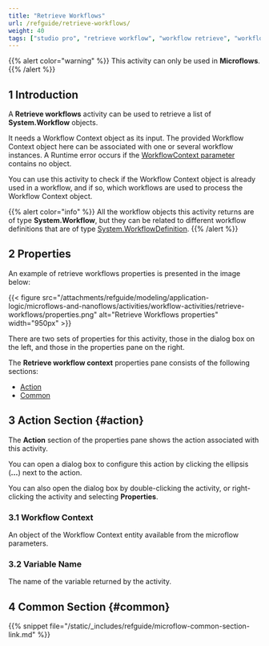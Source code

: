 ```yaml
---
title: "Retrieve Workflows"
url: /refguide/retrieve-workflows/
weight: 40
tags: ["studio pro", "retrieve workflow", "workflow retrieve", "workflow", "system.workflow"]
---
```


{{% alert color="warning" %}}
This activity can only be used in **Microflows**.
{{% /alert %}}

## 1 Introduction

A **Retrieve workflows** activity can be used to retrieve a list of **System.Workflow** objects.

It needs a Workflow Context object as its input. The provided Workflow Context object here can be associated with one or several workflow instances. A Runtime error occurs if the [WorkflowContext parameter]((/refguide/workflow-parameters/)) contains no object.

You can use this activity to check if the Workflow Context object is already used in a workflow, and if so, which workflows are used to process the Workflow Context object.

{{% alert color="info" %}}
All the workflow objects this activity returns are of type **System.Workflow**, but they can be related to different workflow definitions that are of type [System.WorkflowDefinition](/refguide/workflow-engine/#definition).
{{% /alert %}}

## 2 Properties

An example of retrieve workflows properties is presented in the image below:

{{< figure src="/attachments/refguide/modeling/application-logic/microflows-and-nanoflows/activities/workflow-activities/retrieve-workflows/properties.png" alt="Retrieve Workflows properties" width="950px" >}}

There are two sets of properties for this activity, those in the dialog box on the left, and those in the properties pane on the right.

The **Retrieve workflow context** properties pane consists of the following sections:

* [Action](#action)
* [Common](#common)

## 3 Action Section {#action}

The **Action** section of the properties pane shows the action associated with this activity.

You can open a dialog box to configure this action by clicking the ellipsis (**…**) next to the action.

You can also open the dialog box by double-clicking the activity, or right-clicking the activity and selecting **Properties**.

### 3.1 Workflow Context

An object of the Workflow Context entity available from the microflow parameters.

### 3.2 Variable Name

The name of the variable returned by the activity.

## 4 Common Section {#common}

{{% snippet file="/static/_includes/refguide/microflow-common-section-link.md" %}}
